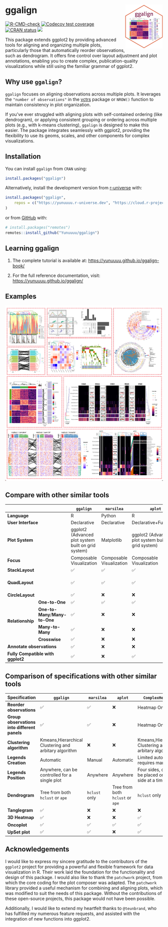 
<!-- README.md is generated from README.Rmd. Please edit that file -->

# ggalign <a href="https://yunuuuu.github.io/ggalign/"><img src="man/figures/logo.png" align="right" height="139" alt="ggalign website" /></a>

<!-- badges: start -->

[![R-CMD-check](https://github.com/Yunuuuu/ggalign/actions/workflows/R-CMD-check.yaml/badge.svg)](https://github.com/Yunuuuu/ggalign/actions/workflows/R-CMD-check.yaml)
[![Codecov test
coverage](https://codecov.io/gh/Yunuuuu/ggalign/branch/main/graph/badge.svg)](https://app.codecov.io/gh/Yunuuuu/ggalign?branch=main)
[![CRAN
status](https://www.r-pkg.org/badges/version/ggalign)](https://CRAN.R-project.org/package=ggalign)
[![](https://cranlogs.r-pkg.org/badges/ggalign)](https://cran.r-project.org/package=ggalign)
<!-- badges: end -->

This package extends ggplot2 by providing advanced tools for aligning
and organizing multiple plots, particularly those that automatically
reorder observations, such as dendrogram. It offers fine control over
layout adjustment and plot annotations, enabling you to create complex,
publication-quality visualizations while still using the familiar
grammar of ggplot2.

## Why use `ggalign`?

`ggalign` focuses on aligning observations across multiple plots. It
leverages the `"number of observations"` in the
[vctrs](https://vctrs.r-lib.org/reference/vec_size.html) package or
`NROW()` function to maintain consistency in plot organization.

If you’ve ever struggled with aligning plots with self-contained
ordering (like dendrogram), or applying consistent grouping or ordering
across multiple plots (e.g., with k-means clustering), `ggalign` is
designed to make this easier. The package integrates seamlessly with
ggplot2, providing the flexibility to use its geoms, scales, and other
components for complex visualizations.

## Installation

You can install `ggalign` from `CRAN` using:

``` r
install.packages("ggalign")
```

Alternatively, install the development version from
[r-universe](https://yunuuuu.r-universe.dev/ggalign) with:

``` r
install.packages("ggalign",
    repos = c("https://yunuuuu.r-universe.dev", "https://cloud.r-project.org")
)
```

or from [GitHub](https://github.com/Yunuuuu/ggalign) with:

``` r
# install.packages("remotes")
remotes::install_github("Yunuuuu/ggalign")
```

## Learning ggalign

1.  The complete tutorial is available at:
    <https://yunuuuu.github.io/ggalign-book/>

2.  For the full reference documentation, visit:
    <https://yunuuuu.github.io/ggalign/>

## Examples

![](man/figures/overview.png)

## Compare with other similar tools

<table class="table"><thead>
    <tr>
        <th colspan="2"></th>
        <th> <code>ggalign</code> </th>
        <th> <code>marsilea</code> </th>
        <th> <code>aplot</code> </th>
        <th> <code>ComplexHeatmap</code> </th>
    </tr></thead>
<tbody>
    <tr>
        <td colspan="2"> <strong>Language</strong> </td>
        <td>R</td>
        <td>Python</td>
        <td>R</td>
        <td>R</td>
    </tr>
    <tr>
        <td colspan="2"> <strong>User Interface</strong> </td>
        <td>Declarative</td>
        <td>Declarative</td>
        <td>Declarative+Functional</td>
        <td>Functional</td>
    </tr>
    <tr>
        <td colspan="2"> <strong>Plot System</strong> </td>
        <td>ggplot2 (Advanced plot system built on grid system)</td>
        <td>Matplotlib</td>
        <td>ggplot2 (Advanced plot system built on grid system)</td>
        <td>grid</td>
    </tr>
    <tr>
        <td colspan="2"> <strong>Focus</strong> </td>
        <td>Composable Visualization</td>
        <td>Composable Visualization</td>
        <td>Composable Visualization</td>
        <td>Heatmap</td>
    </tr>
    <tr>
        <td colspan="2"> <strong>StackLayout</strong> </td>
        <td>✅</td>
        <td>✅</td>
        <td>✅</td>
        <td>✅</td>
    </tr>
    <tr>
        <td colspan="2"> <strong>QuadLayout</strong> </td>
        <td>✅</td>
        <td>✅</td>
        <td>✅</td>
        <td>Heatmap Only (discrete variables)</td>
    </tr>
    <tr>
        <td colspan="2"> <strong>CircleLayout</strong> </td>
        <td>✅</td>
        <td>❌</td>
        <td>❌</td>
        <td>❌</td>
    </tr>
    <tr>
        <td rowspan="4"> <strong>Relationship</strong> </td>
        <td> <strong>One-to-One</strong> </td>
        <td>✅</td>
        <td>✅</td>
        <td>✅</td>
        <td>✅</td>
    </tr>
    <tr>
        <td> <strong>One-to-Many</strong>/<strong>Many-to-One</strong> </td>
        <td>✅</td>
        <td>❌</td>
        <td>❌</td>
        <td>❌</td>
    </tr>
    <tr>
        <td> <strong>Many-to-Many</strong> </td>
        <td>✅</td>
        <td>❌</td>
        <td>❌</td>
        <td>❌</td>
    </tr>
    <tr>
        <td> <strong>Crosswise</strong> </td>
        <td>✅</td>
        <td>❌</td>
        <td>❌</td>
        <td>❌</td>
    </tr>
    <tr>
        <td colspan="2"> <strong>Annotate observations</strong> </td>
        <td>✅</td>
        <td>❌</td>
        <td>❌</td>
        <td>✅</td>
    </tr>
    <tr>
        <td colspan="2"> <strong>Fully Compatible with ggplot2</strong> </td>
        <td>✅</td>
        <td>❌</td>
        <td>✅</td>
        <td>❌</td>
    </tr>
</tbody></table>

## Comparison of specifications with other similar tools

| Specification                                | `ggalign`                                             | `marsilea`    | `aplot`                          | `ComplexHeatmap`                                      |
|----------------------------------------------|-------------------------------------------------------|---------------|----------------------------------|-------------------------------------------------------|
| **Reorder observations**                     | ✅                                                    | ✅            | ❌                               | Heatmap Only                                          |
| **Group observations into different panels** | ✅                                                    | ✅            | ❌                               | Heatmap Only                                          |
| **Clustering algorithm**                     | Kmeans,Hierarchical Clustering and arbitary algorithm | ❌            | ❌                               | Kmeans,Hierarchical Clustering and arbitary algorithm |
| **Legends Creation**                         | Automatic                                             | Manual        | Automatic                        | Limited automatic, requires manual add                |
| **Legends Position**                         | Anywhere, can be controlled for a single plot         | Anywhere      | Anywhere                         | Four sides, can only be placed on one side at a time  |
| **Dendrogram**                               | Tree from both `hclust` or `ape`                      | `hclust` only | Tree from both `hclust` or `ape` | `hclust` only                                         |
| **Tanglegram**                               | ✅                                                    | ❌            | ❌                               | ❌                                                    |
| **3D Heatmap**                               | ✅                                                    | ❌            | ❌                               | ✅                                                    |
| **Oncoplot**                                 | ✅                                                    | ✅            | ✅                               | ✅                                                    |
| **UpSet plot**                               | ✅                                                    | ✅            | ❌                               | ✅                                                    |

## Acknowledgements

I would like to express my sincere gratitude to the contributors of the
`ggplot2` project for providing a powerful and flexible framework for
data visualization in R. Their work laid the foundation for the
functionality and design of this package. I would also like to thank the
`patchwork` project, from which the core coding for the plot composer
was adapted. The `patchwork` library provided a useful mechanism for
combining and aligning plots, which was modified to suit the needs of
this package. Without the contributions of these open-source projects,
this package would not have been possible.

Additionally, I would like to extend my heartfelt thanks to
`@teunbrand`, who has fulfilled my numerous feature requests, and
assisted with the integration of new functions into ggplot2.
